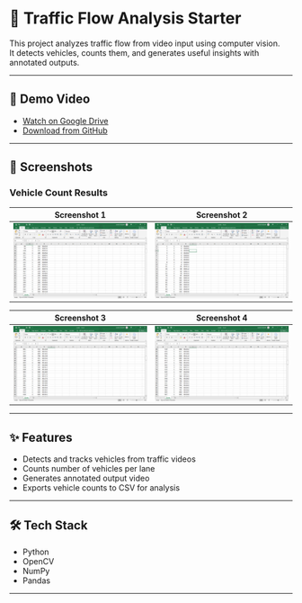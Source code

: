 # 🚦 Traffic Flow Analysis Starter

This project analyzes traffic flow from video input using computer vision.  
It detects vehicles, counts them, and generates useful insights with annotated outputs.

---

## 🎥 Demo Video

- [Watch on Google Drive](https://drive.google.com/file/d/1YW3uhd7axu5TIvib5niqjqgFOSPsJE4s/view?usp=sharing)  
- [Download from GitHub](Captured.mp4)

---

## 📸 Screenshots

### Vehicle Count Results

| Screenshot 1 | Screenshot 2 |
|--------------|--------------|
| ![Counts Screenshot 1](image1.png) | ![Counts Screenshot 2](image2.png) |

| Screenshot 3 | Screenshot 4 |
|--------------|--------------|
| ![Counts Screenshot 3](image3.png) | ![Counts Screenshot 4](image4.png) |

---

## ✨ Features
- Detects and tracks vehicles from traffic videos  
- Counts number of vehicles per lane  
- Generates annotated output video  
- Exports vehicle counts to CSV for analysis  

---

## 🛠 Tech Stack
- Python  
- OpenCV  
- NumPy  
- Pandas  

---
